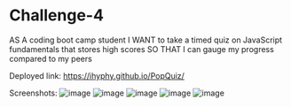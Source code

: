 # Challenge-4

AS A coding boot camp student
I WANT to take a timed quiz on JavaScript fundamentals that stores high scores
SO THAT I can gauge my progress compared to my peers

Deployed link: https://ihyphy.github.io/PopQuiz/

Screenshots:
![image](https://github.com/iHyphy/PopQuiz/assets/145737984/02cdc349-55e4-4ba3-9876-c407aae3f4a2)
![image](https://github.com/iHyphy/PopQuiz/assets/145737984/8e4ca566-a8d8-4b4e-8d6b-6e423cd1e75d)
![image](https://github.com/iHyphy/PopQuiz/assets/145737984/75f0df71-86e3-4af6-b38d-6e1acaa8a84d)
![image](https://github.com/iHyphy/PopQuiz/assets/145737984/6ce0cd82-953d-418b-8f7d-38dbe63c9036)
![image](https://github.com/iHyphy/PopQuiz/assets/145737984/2e2b913a-fcc2-4fbe-882e-e4f264ab80e0)

